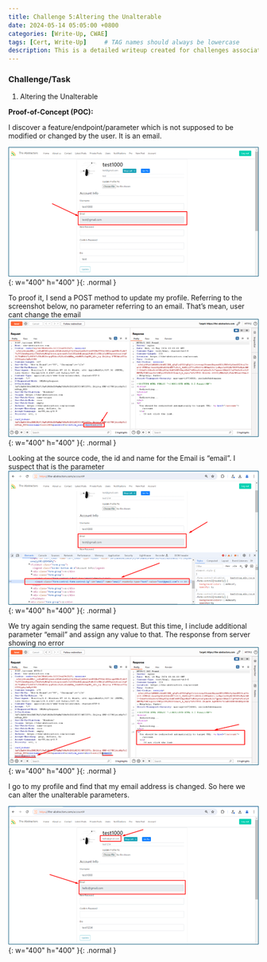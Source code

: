 ```yaml
---
title: Challenge 5:Altering the Unalterable
date: 2024-05-14 05:05:00 +0800
categories: [Write-Up, CWAE]
tags: [Cert, Write-Up]     # TAG names should always be lowercase
description: This is a detailed writeup created for challenges associated with the Certified Web AppSecurity Expert (CWAE) certification. 
---
```


### Challenge/Task

1. Altering the Unalterable

**Proof-of-Concept (POC):**

I discover a feature/endpoint/parameter which is not supposed to be modified or changed by the user. It is an email. 

![POC-otb](/img/cwae/atu1.png){: w="400" h="400" }{: .normal }

To proof it, I send a POST method to update my profile. Referring to the screenshot below, no parameter referring to an email. That’s mean, user cant change the email 
![POC-otb](/img/cwae/atu2.png){: w="400" h="400" }{: .normal }

Looking at the source code, the id and name for the Email is “email”. I suspect that is the parameter
![POC-otb](/img/cwae/atu3.png){: w="400" h="400" }{: .normal }

We try again sending the same request. But this time, I include additional parameter “email” and assign any value to that. The response from server showing no error
![POC-otb](/img/cwae/atu4.png){: w="400" h="400" }{: .normal }

I go to my profile and find that my email address is changed. So here we can alter the unalterable parameters.

![POC-otb](/img/cwae/atu5.png){: w="400" h="400" }{: .normal }